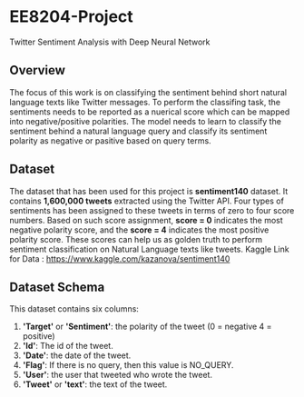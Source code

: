 # EE8204-Project
Twitter Sentiment Analysis with Deep Neural Network

## Overview
The focus of this work is on  classifying the sentiment behind short natural language texts like Twitter messages. To perform the classifing task, the sentiments needs to be reported as a nuerical score which can be mapped into negative/positive polarities. The model needs to learn to classify the sentiment behind a natural language query and classify its sentiment polarity as negative or pasitive based on query terms. 

## Dataset
The dataset that has been used for this project is **sentiment140** dataset. It contains **1,600,000 tweets** extracted using the Twitter API. Four types of sentiments has been assigned to these tweets in terms of zero to four score numbers. Based on such score assignment, **score = 0** indicates the most negative polarity score, and the **score = 4** indicates the most positive polarity score. These scores can help us as golden truth to perform sentiment classification on Natural Language texts like tweets. 
 Kaggle Link for Data : https://www.kaggle.com/kazanova/sentiment140

## Dataset Schema
This dataset contains six columns:
 1. **'Target'** or **'Sentiment'**: the polarity of the tweet (0 = negative 4 = positive)
 2. **'Id'**: The id of the tweet.
 3. **'Date'**: the date of the tweet.
 4. **'Flag'**: If there is no query, then this value is NO_QUERY.
 5. **'User'**: the user that tweeted who wrote the tweet.
 6. **'Tweet'** or **'text'**: the text of the tweet.

